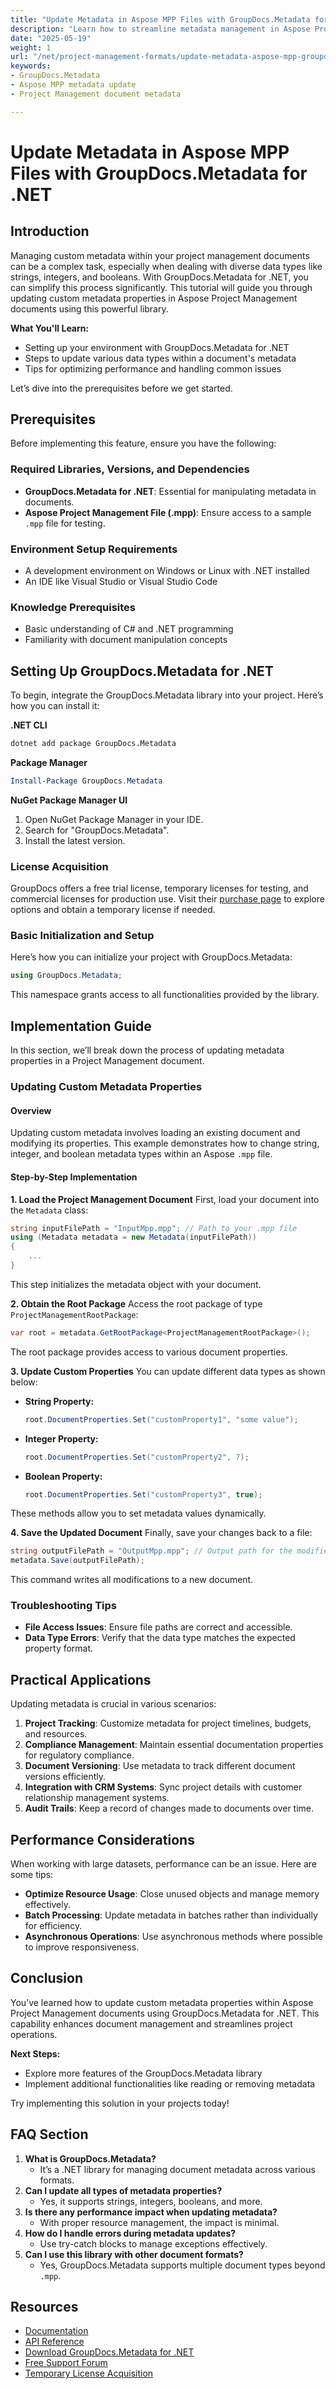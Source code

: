 ```yaml
---
title: "Update Metadata in Aspose MPP Files with GroupDocs.Metadata for .NET | Project Management Optimization"
description: "Learn how to streamline metadata management in Aspose Project Management documents using GroupDocs.Metadata for .NET. Follow this guide to enhance document operations efficiently."
date: "2025-05-19"
weight: 1
url: "/net/project-management-formats/update-metadata-aspose-mpp-groupdocs-dotnet/"
keywords:
- GroupDocs.Metadata
- Aspose MPP metadata update
- Project Management document metadata

---
```



# Update Metadata in Aspose MPP Files with GroupDocs.Metadata for .NET

## Introduction

Managing custom metadata within your project management documents can be a complex task, especially when dealing with diverse data types like strings, integers, and booleans. With GroupDocs.Metadata for .NET, you can simplify this process significantly. This tutorial will guide you through updating custom metadata properties in Aspose Project Management documents using this powerful library.

**What You'll Learn:**
- Setting up your environment with GroupDocs.Metadata for .NET
- Steps to update various data types within a document's metadata
- Tips for optimizing performance and handling common issues

Let’s dive into the prerequisites before we get started.

## Prerequisites

Before implementing this feature, ensure you have the following:

### Required Libraries, Versions, and Dependencies
- **GroupDocs.Metadata for .NET**: Essential for manipulating metadata in documents.
- **Aspose Project Management File (.mpp)**: Ensure access to a sample `.mpp` file for testing.

### Environment Setup Requirements
- A development environment on Windows or Linux with .NET installed
- An IDE like Visual Studio or Visual Studio Code

### Knowledge Prerequisites
- Basic understanding of C# and .NET programming
- Familiarity with document manipulation concepts

## Setting Up GroupDocs.Metadata for .NET
To begin, integrate the GroupDocs.Metadata library into your project. Here’s how you can install it:

**.NET CLI**
```bash
dotnet add package GroupDocs.Metadata
```

**Package Manager**
```powershell
Install-Package GroupDocs.Metadata
```

**NuGet Package Manager UI**
1. Open NuGet Package Manager in your IDE.
2. Search for "GroupDocs.Metadata".
3. Install the latest version.

### License Acquisition
GroupDocs offers a free trial license, temporary licenses for testing, and commercial licenses for production use. Visit their [purchase page](https://purchase.groupdocs.com/temporary-license) to explore options and obtain a temporary license if needed.

### Basic Initialization and Setup
Here’s how you can initialize your project with GroupDocs.Metadata:
```csharp
using GroupDocs.Metadata;
```
This namespace grants access to all functionalities provided by the library.

## Implementation Guide
In this section, we’ll break down the process of updating metadata properties in a Project Management document.

### Updating Custom Metadata Properties
#### Overview
Updating custom metadata involves loading an existing document and modifying its properties. This example demonstrates how to change string, integer, and boolean metadata types within an Aspose `.mpp` file.

#### Step-by-Step Implementation
**1. Load the Project Management Document**
First, load your document into the `Metadata` class:
```csharp
string inputFilePath = "InputMpp.mpp"; // Path to your .mpp file
using (Metadata metadata = new Metadata(inputFilePath))
{
    ...
}
```
This step initializes the metadata object with your document.

**2. Obtain the Root Package**
Access the root package of type `ProjectManagementRootPackage`:
```csharp
var root = metadata.GetRootPackage<ProjectManagementRootPackage>();
```
The root package provides access to various document properties.

**3. Update Custom Properties**
You can update different data types as shown below:
- **String Property:**
  ```csharp
  root.DocumentProperties.Set("customProperty1", "some value");
  ```
  
- **Integer Property:**
  ```csharp
  root.DocumentProperties.Set("customProperty2", 7);
  ```

- **Boolean Property:**
  ```csharp
  root.DocumentProperties.Set("customProperty3", true);
  ```
These methods allow you to set metadata values dynamically.

**4. Save the Updated Document**
Finally, save your changes back to a file:
```csharp
string outputFilePath = "OutputMpp.mpp"; // Output path for the modified file
metadata.Save(outputFilePath);
```
This command writes all modifications to a new document.

### Troubleshooting Tips
- **File Access Issues**: Ensure file paths are correct and accessible.
- **Data Type Errors**: Verify that the data type matches the expected property format.

## Practical Applications
Updating metadata is crucial in various scenarios:
1. **Project Tracking**: Customize metadata for project timelines, budgets, and resources.
2. **Compliance Management**: Maintain essential documentation properties for regulatory compliance.
3. **Document Versioning**: Use metadata to track different document versions efficiently.
4. **Integration with CRM Systems**: Sync project details with customer relationship management systems.
5. **Audit Trails**: Keep a record of changes made to documents over time.

## Performance Considerations
When working with large datasets, performance can be an issue. Here are some tips:
- **Optimize Resource Usage**: Close unused objects and manage memory effectively.
- **Batch Processing**: Update metadata in batches rather than individually for efficiency.
- **Asynchronous Operations**: Use asynchronous methods where possible to improve responsiveness.

## Conclusion
You’ve learned how to update custom metadata properties within Aspose Project Management documents using GroupDocs.Metadata for .NET. This capability enhances document management and streamlines project operations.

**Next Steps:**
- Explore more features of the GroupDocs.Metadata library
- Implement additional functionalities like reading or removing metadata

Try implementing this solution in your projects today!

## FAQ Section
1. **What is GroupDocs.Metadata?**
   - It’s a .NET library for managing document metadata across various formats.
2. **Can I update all types of metadata properties?**
   - Yes, it supports strings, integers, booleans, and more.
3. **Is there any performance impact when updating metadata?**
   - With proper resource management, the impact is minimal.
4. **How do I handle errors during metadata updates?**
   - Use try-catch blocks to manage exceptions effectively.
5. **Can I use this library with other document formats?**
   - Yes, GroupDocs.Metadata supports multiple document types beyond `.mpp`.

## Resources
- [Documentation](https://docs.groupdocs.com/metadata/net/)
- [API Reference](https://reference.groupdocs.com/metadata/net/)
- [Download GroupDocs.Metadata for .NET](https://releases.groupdocs.com/metadata/net/)
- [Free Support Forum](https://forum.groupdocs.com/c/metadata/)
- [Temporary License Acquisition](https://purchase.groupdocs.com/temporary-license)
